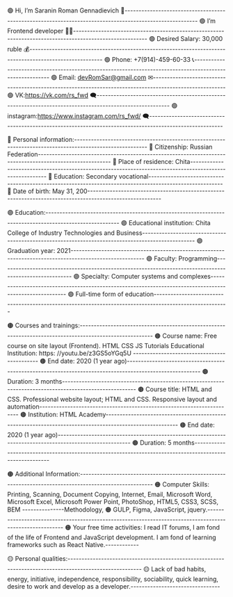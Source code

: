 🟢 Hi, I’m Saranin Roman Gennadievich 👋--------------------------------------------------------------------------------------------------------
🟢 I’m Frontend developer 👨‍💻--------------------------------------------------------------------------------------------------------
🟢 Desired Salary: 30,000 ruble 💰--------------------------------------------------------------------------------------------------------
🟢 Phone: +7(914)-459-60-33 📞--------------------------------------------------------------------------------------------------------
🟢 Email: devRomSar@gmail.com ✉--------------------------------------------------------------------------------------------------------
🟢 VK:https://vk.com/rs_fwd 🗨--------------------------------------------------------------------------------------------------------
🟢 instagram:https://www.instagram.com/rs_fwd/ 🗨--------------------------------------------------------------------------------------------------------

🔵 Personal information:--------------------------------------------------------------------------------------------------------
🔵 Citizenship: Russian Federation--------------------------------------------------------------------------------------------------------
🔵 Place of residence: Chita--------------------------------------------------------------------------------------------------------
🔵 Education: Secondary vocational--------------------------------------------------------------------------------------------------------
🔵 Date of birth: May 31, 200--------------------------------------------------------------------------------------------------------

🟣 Education:--------------------------------------------------------------------------------------------------------
🟣 Educational institution: Chita College of Industry Technologies and Business-------------------------------------------------------------------------------------------------
🟣 Graduation year: 2021--------------------------------------------------------------------------------------------------------
🟣 Faculty: Programming--------------------------------------------------------------------------------------------------------
🟣 Specialty: Computer systems and complexes--------------------------------------------------------------------------------------------------------
🟣 Full-time form of education--------------------------------------------------------------------------------------------------------

🟤 Courses and trainings:--------------------------------------------------------------------------------------------------------
🟤 Course name: Free course on site layout (Frontend). HTML CSS JS Tutorials Educational Institution: https: //youtu.be/z3GS5oYGq5U --------------------------------------------
🟤 End date: 2020 (1 year ago)--------------------------------------------------------------------------------------------------------
🟤 Duration: 3 months--------------------------------------------------------------------------------------------------------
🟤 Course title: HTML and CSS. Professional website layout; HTML and CSS. Responsive layout and automation----------------------------------------------------------------------
🟤 Institution: HTML Academy--------------------------------------------------------------------------------------------------------
🟤 End date: 2020 (1 year ago)--------------------------------------------------------------------------------------------------------
🟤 Duration: 5 months--------------------------------------------------------------------------------------------------------

🟠 Additional Information:--------------------------------------------------------------------------------------------------------
🟠 Computer Skills: Printing, Scanning, Document Copying, Internet, Email, Microsoft Word, Microsoft Excel, Microsoft Power Point, PhotoShop, HTML5, CSS3, SCSS, BEM ---------------Methodology, 
🟠 GULP, Figma, JavaScript, jquery.--------------------------------------------------------------------------------------------------------
🟠 Your free time activities: I read IT forums, I am fond of the life of Frontend and JavaScript development. I am fond of learning frameworks such as React Native.------------

🟡 Personal qualities:--------------------------------------------------------------------------------------------------------
🟡 Lack of bad habits, energy, initiative, independence, responsibility, sociability, quick learning, desire to work and develop as a developer.--------------------------------
